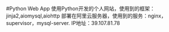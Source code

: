 #Python Web App
使用Python开发的个人网站，使用到的框架：jinja2,aiomysql,aiohttp
部署在阿里云服务器，使用到的服务：nginx，supervisor，mysql-server.
IP地址：39.107.81.78
